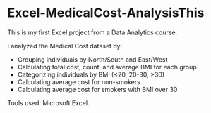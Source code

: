 # Excel-MedicalCost-AnalysisThis
This is my first Excel project from a Data Analytics course.

I analyzed the Medical Cost dataset by:
- Grouping individuals by North/South and East/West
- Calculating total cost, count, and average BMI for each group
- Categorizing individuals by BMI (<20, 20-30, >30)
- Calculating average cost for non-smokers
- Calculating average cost for smokers with BMI over 30

Tools used: Microsoft Excel.
